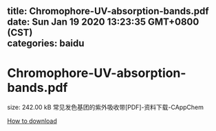 
title: Chromophore-UV-absorption-bands.pdf
date: Sun Jan 19 2020 13:23:35 GMT+0800 (CST)    
categories: baidu
---

# Chromophore-UV-absorption-bands.pdf
size: 242.00 kB
 常见发色基团的紫外吸收带[PDF]-资料下载-CAppChem
 

[How to download](https://bpcam.bemobtrk.com/go/2ceec3aa-1ca2-46d6-b9ff-aaa5c184517c?jno=154)